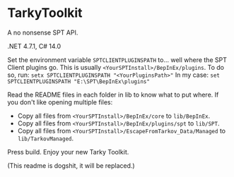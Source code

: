 # TarkyToolkit
A no nonsense SPT API.

.NET 4.7.1, C# 14.0

Set the environment variable `SPTCLIENTPLUGINSPATH` to... well where the SPT Client plugins go. This is usually `<YourSPTInstall>/BepInEx/plugins`.
To do so, run:
```setx SPTCLIENTPLUGINSPATH "<YourPluginsPath>"```
In my case:
```set SPTCLIENTPLUGINSPATH "E:\SPT\BepInEx\plugins"```

Read the README files in each folder in lib to know what to put where. 
If you don't like opening multiple files:
   * Copy all files from `<YourSPTInstall>/BepInEx/core` to `lib/BepInEx`.
   * Copy all files from `<YourSPTInstall>/BepInEx/plugins/spt` to `lib/SPT`.
   * Copy all files from `<YourSPTInstall>/EscapeFromTarkov_Data/Managed` to `lib/TarkovManaged`.

Press build. Enjoy your new Tarky Toolkit.


(This readme is dogshit, it will be replaced.)
